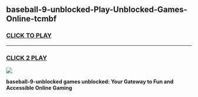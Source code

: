 
## baseball-9-unblocked-Play-Unblocked-Games-Online-tcmbf
<h3>
<a href="https://premium76.site?title=baseball-9-unblocked&ref=25A">CLICK TO PLAY</a></h3>
<hr>

<h3>
<a href="https://premium76.site?title=baseball-9-unblocked&ref=25A">CLICK 2 PLAY</a>
  
</h3>

<a href="https://premium76.site?title=baseball-9-unblocked&ref=25A"><img src="https://clearcache.store/games.png"></a>


**baseball-9-unblocked games unblocked: Your Gateway to Fun and Accessible Online Gaming**
